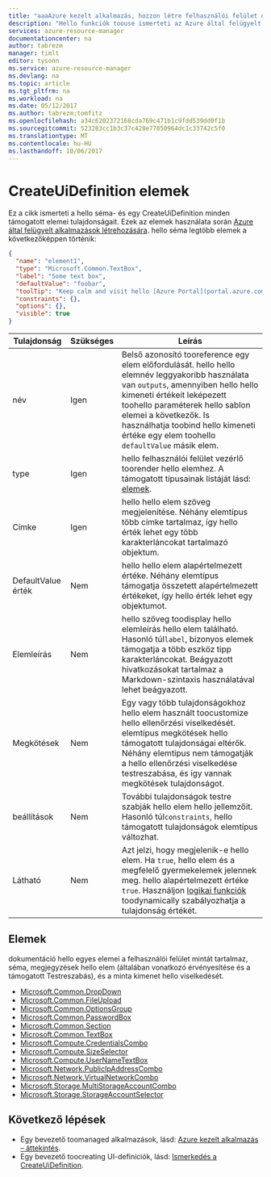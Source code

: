 ```yaml
---
title: "aaaAzure kezelt alkalmazás, hozzon létre felhasználói felület definition funkciók |} Microsoft Docs"
description: "Hello funkciók toouse ismerteti az Azure által felügyelt alkalmazások felhasználói felületi meghatározások létrehozása"
services: azure-resource-manager
documentationcenter: na
author: tabrezm
manager: timlt
editor: tysonn
ms.service: azure-resource-manager
ms.devlang: na
ms.topic: article
ms.tgt_pltfrm: na
ms.workload: na
ms.date: 05/12/2017
ms.author: tabrezm;tomfitz
ms.openlocfilehash: a34c6202372168cda769c471b1c9fdd539dd0f1b
ms.sourcegitcommit: 523283cc1b3c37c428e77850964dc1c33742c5f0
ms.translationtype: MT
ms.contentlocale: hu-HU
ms.lasthandoff: 10/06/2017
---
```

# <a name="createuidefinition-elements"></a>CreateUiDefinition elemek
Ez a cikk ismerteti a hello séma- és egy CreateUiDefinition minden támogatott elemei tulajdonságait. Ezek az elemek használata során [Azure által felügyelt alkalmazások létrehozására](managed-application-publishing.md). hello séma legtöbb elemek a következőképpen történik:

```json
{
  "name": "element1",
  "type": "Microsoft.Common.TextBox",
  "label": "Some text box",
  "defaultValue": "foobar",
  "toolTip": "Keep calm and visit hello [Azure Portal](portal.azure.com).",
  "constraints": {},
  "options": {},
  "visible": true
}
```
| Tulajdonság | Szükséges | Leírás |
| -------- | -------- | ----------- |
| név | Igen | Belső azonosító tooreference egy elem előfordulását. hello hello elemnév leggyakoribb használata van `outputs`, amennyiben hello hello kimeneti értékeit leképezett toohello paraméterek hello sablon elemei a következők. Is használhatja toobind hello kimeneti értéke egy elem toohello `defaultValue` másik elem. |
| type | Igen | hello felhasználói felület vezérlő toorender hello elemhez. A támogatott típusainak listáját lásd: [elemek](#elements). |
| Címke | Igen | hello hello elem szöveg megjelenítése. Néhány elemtípus több címke tartalmaz, így hello érték lehet egy több karakterláncokat tartalmazó objektum. |
| DefaultValue érték | Nem | hello hello elem alapértelmezett értéke. Néhány elemtípus támogatja összetett alapértelmezett értékeket, így hello érték lehet egy objektumot. |
| Elemleírás | Nem | hello szöveg toodisplay hello elemleírás hello elem található. Hasonló túl`label`, bizonyos elemek támogatja a több eszköz tipp karakterláncokat. Beágyazott hivatkozásokat tartalmaz a Markdown-szintaxis használatával lehet beágyazott.
| Megkötések | Nem | Egy vagy több tulajdonságokhoz hello elem használt toocustomize hello ellenőrzési viselkedését. elemtípus megkötések hello támogatott tulajdonságai eltérők. Néhány elemtípus nem támogatják a hello ellenőrzési viselkedése testreszabása, és így vannak megkötések tulajdonságot. |
| beállítások | Nem | További tulajdonságok testre szabják hello elem hello jellemzőit. Hasonló túl`constraints`, hello támogatott tulajdonságok elemtípus változhat. |
| Látható | Nem | Azt jelzi, hogy megjelenik-e hello elem. Ha `true`, hello elem és a megfelelő gyermekelemek jelennek meg. hello alapértelmezett értéke `true`. Használjon [logikai funkciók](managed-application-createuidefinition-functions.md#logical-functions) toodynamically szabályozhatja a tulajdonság értékét.

## <a name="elements"></a>Elemek

dokumentáció hello egyes elemei a felhasználói felület mintát tartalmaz, séma, megjegyzések hello elem (általában vonatkozó érvényesítése és a támogatott Testreszabás), és a minta kimenet hello viselkedését.

- [Microsoft.Common.DropDown](managed-application-microsoft-common-dropdown.md)
- [Microsoft.Common.FileUpload](managed-application-microsoft-common-fileupload.md)
- [Microsoft.Common.OptionsGroup](managed-application-microsoft-common-optionsgroup.md)
- [Microsoft.Common.PasswordBox](managed-application-microsoft-common-passwordbox.md)
- [Microsoft.Common.Section](managed-application-microsoft-common-section.md)
- [Microsoft.Common.TextBox](managed-application-microsoft-common-textbox.md)
- [Microsoft.Compute.CredentialsCombo](managed-application-microsoft-compute-credentialscombo.md)
- [Microsoft.Compute.SizeSelector](managed-application-microsoft-compute-sizeselector.md)
- [Microsoft.Compute.UserNameTextBox](managed-application-microsoft-compute-usernametextbox.md)
- [Microsoft.Network.PublicIpAddressCombo](managed-application-microsoft-network-publicipaddresscombo.md)
- [Microsoft.Network.VirtualNetworkCombo](managed-application-microsoft-network-virtualnetworkcombo.md)
- [Microsoft.Storage.MultiStorageAccountCombo](managed-application-microsoft-storage-multistorageaccountcombo.md)
- [Microsoft.Storage.StorageAccountSelector](managed-application-microsoft-storage-storageaccountselector.md)

## <a name="next-steps"></a>Következő lépések
* Egy bevezető toomanaged alkalmazások, lásd: [Azure kezelt alkalmazás – áttekintés](managed-application-overview.md).
* Egy bevezető toocreating UI-definíciók, lásd: [Ismerkedés a CreateUiDefinition](managed-application-createuidefinition-overview.md).
